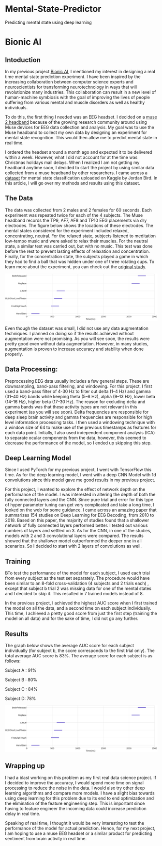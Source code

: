 # Mental-State-Predictor
Predicting mental state using deep learning

# Bionic AI

## Intoduction

In my previous project [Bionic AI](), I mentioned my interest in designing a real time mental state prediction experiment. I have been inspired by the increasing collaboration between computer science experts and neuroscientists for transforming neurotechnology in ways that will revolutionize many industries. This collaboration can result in a new level of human-machine symbiosis with the goal of improving the lives of people suffering from various mental and muscle disorders as well as healthy individuals.

To do this, the first thing I needed was an EEG headset. I decided on a [muse 2 headband](https://choosemuse.com/muse-2/) because of the growing research community around using Muse devices for EEG data collection and analysis. My goal was to use the Muse headband to collect my own data by designing an experiment for mental state recognition. This would then allow me to predict mental state in real time.

I ordered the headset around a month ago and expected it to be delivered within a week. However, what I did not account for at the time was Christmas holidays mail delays. When I realized I am not getting my headband anytime soon, I decided to start the project by using similar data collected from a muse headband by other researchers. I came across a [dataset](https://www.kaggle.com/birdy654/eeg-brainwave-dataset-mental-state) for mental state classification uploaded on Kaggle by Jordan Bird. In this article, I will go over my methods and results using this dataset.

## The Data

The data was collected from 2 males and 2 females for 60 seconds. Each experiment was repeated twice for each of the 4 subjects. The Muse headband records the TP9, AF7, AF8 and TP10 EEG placements via dry electrodes. The figure below shows the locations of these electrodes. The mental states considered for the experiment included relaxed, concentrating, neutral. For the relaxed state, subjects listened to meditation low-tempo music and were asked to relax their muscles. For the neutral state, a similar test was carried out, but with no music. This test was done before the rest to prevent lasting effects of relaxation and concentration. Finally, for the concentration state, the subjects played a game in which they had to find a ball that was hidden under one of three rotating cups. To learn more about the experiment, you can check out the [original study](https://www.researchgate.net/publication/328615252_A_Study_on_Mental_State_Classification_using_EEG-based_Brain-Machine_Interface).


![alt text](https://github.com/Atlaskz/Bionic-AI-Predicting-Grasp-and-Lift-Motions/blob/main/Images/motions.png?style=centerme)

Even though the dataset was small, I did not use any data augmentation techniques. I planned on doing so if the results achieved without augmentation were not promising. As you will see soon, the results were pretty good even without data augmentation. However, in many studies, augmentation is proven to increase accuracy and stability when done properly.

## Data Processing:

Preprocessing EEG data usually includes a few general steps. These are downsampling, band-pass filtering, and windowing. For this project, I first used a band-pass filter of 4-30 Hz to filter out  delta (1–4 Hz) and gamma (31–40 Hz) bands while keeping theta (5–8 Hz), alpha (9–13 Hz), lower beta (14–16 Hz), higher beta (17–30 Hz). The reason for excluding delta and gamma bands was that these activity types are not relevant in this experiment (as you will see soon). Delta frequencies are responsible for deep sleep brain activity and gamma frequencies are responsible for high level information processing tasks.  I then used a windowing technique with a window size of 64 to make use of the previous timestamps as features for each data point. Initially, I also used independent component analysis (ICA) to separate ocular components from the data, however, this seemed to decrease the performance of the model, so I ended up skipping this step. 

## Deep Learning Model

Since I used PyTorch for my previous project, I went with TensorFlow this time. As for the deep learning model, I went with a deep CNN Model with 1d convolutions since this model gave me good results in my previous project. 


For this project, I wanted to explore the effect of network depth on the performance of the model. I was interested in altering the depth of both the fully connected layers and the CNN. Since pure trial and error for this type of hyper parameter tuning can get very complicated and take a long time, I looked on the web for some guidance. I came across an [amazing paper](https://iopscience.iop.org/article/10.1088/1741-2552/ab260c) that summarizes 154 studies on Deep Learning for EEG Decoding, from 2010 to 2018. Based on this paper, the majority of studies found that a shallower network of fully connected layers performed better. I tested out various numbers of layers and settled on 3. As for the CNN, in one of the studies, models with 2 and 3 convolutional layers were compared. The results showed that the shallower model outperformed the deeper one in all scenarios. So I decided to start with 2 layers of convolutions as well.

## Training

BTo test the performance of the model for each subject, I used each trial from every subject as the test set separately. The procedure would have been similar to an 8-fold cross-validation  (4 subjects and 2 trials each) , except that subject b trial 2 was missing data for one of the mental states and I decided to skip it. This resulted in 7 trained models instead of 8. 

In the previous project, I achieved the highest AUC score when I first trained the model on all the data, and a second time on each subject individually. This time, I achieved a pretty good score from just the first step (training the model on all data) and for the sake of time, I did not go any further.

## Results

The graph below shows the average AUC score for each subject individually (for subject b, the score corresponds to the first trial only). The total average AUC score is 83%. The average score for each subject is as follows:

Subject A : 91%

Subject B : 80%

Subject C : 84%

Subject D: 78%

![alt text](https://github.com/Atlaskz/Bionic-AI-Predicting-Grasp-and-Lift-Motions/blob/main/Images/motions.png?style=centerme)


## Wrapping up

I had a blast working on this problem as my first real data science project. If I decided to improve the accuracy, I would spend more time on signal processing to reduce the noise in the data. I would also try other deep learning algorithms and compare more models. I have a slight bias towards using deep learning for this problem due to its end to end optimization and the elimination of the feature engineering step. This is important since having to feature engineer the incoming data could increase prediction delay in real time. 

Speaking of real time, I thought it would be very interesting to test the performance of the model for actual prediction. Hence, for my next project, I am hoping to use a muse EEG headset or a similar product for predicting sentiment from brain activity in real time.

